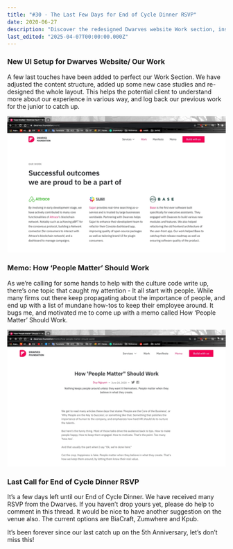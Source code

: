 ```yaml
---
title: "#30 - The Last Few Days for End of Cycle Dinner RSVP"
date: 2020-06-27
description: "Discover the redesigned Dwarves website Work section, insights on company culture with 'People Matter,' and RSVP details for the upcoming End of Cycle Dinner."
last_edited: "2025-04-07T00:00:00.000Z"
---
```


### New UI Setup for Dwarves Website/ Our Work

A few last touches have been added to perfect our Work Section. We have adjusted the content structure, added up some new case studies and re-designed the whole layout. This helps the potential client to understand more about our experience in various way, and log back our previous work for the junior to catch up.

![](assets/notion-image-1744007051074-a24ku.webp)

### Memo: How ‘People Matter’ Should Work

As we’re calling for some hands to help with the culture code write up, there’s one topic that caught my attention - It all start with people. While many firms out there keep propagating about the importance of people, and end up with a list of mundane how-tos to keep their employee around. It bugs me, and motivated me to come up with a memo called How ‘People Matter’ Should Work.

![](assets/notion-image-1744007051632-elug0.webp)

### Last Call for End of Cycle Dinner RSVP

It’s a few days left until our End of Cycle Dinner. We have received many RSVP from the Dwarves. If you haven’t drop yours yet, please do help to comment in this thread. It would be nice to have another suggestion on the venue also. The current options are BiaCraft, Zumwhere and Kpub.

It’s been forever since our last catch up on the 5th Anniversary, let’s don’t miss this!
